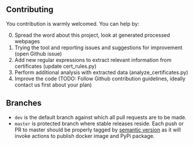 ## Contributing

You contribution is warmly welcomed. You can help by:

 0. Spread the word about this project, look at generated processed webpages
 1. Trying the tool and reporting issues and suggestions for improvement (open Github issue)
 2. Add new regular expressions to extract relevant information from certificates (update cert_rules.py) 
 3. Perform additional analysis with extracted data (analyze_certificates.py)
 3. Improve the code (TODO: Follow Github contribution guidelines, ideally contact us first about your plan)

## Branches

- `dev` is the default branch against which all pull requests are to be made. 
- `master` is protected branch where stable releases reside. Each push or PR to master should be properly tagged by [semantic version](https://semver.org/) as it will invoke actions to publish docker image and PyPi package. 